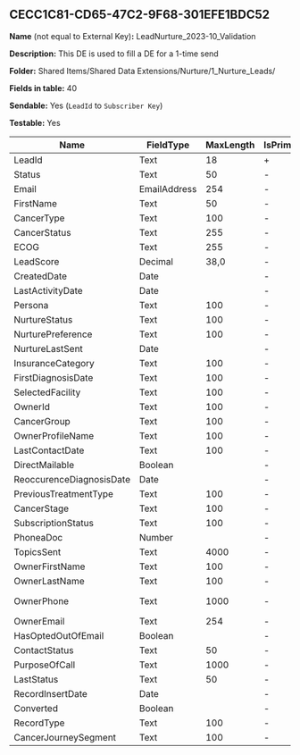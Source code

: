 ## CECC1C81-CD65-47C2-9F68-301EFE1BDC52

**Name** (not equal to External Key)**:** LeadNurture_2023-10_Validation

**Description:** This DE is used to fill a DE for a 1-time send

**Folder:** Shared Items/Shared Data Extensions/Nurture/1_Nurture_Leads/

**Fields in table:** 40

**Sendable:** Yes (`LeadId` to `Subscriber Key`)

**Testable:** Yes

| Name | FieldType | MaxLength | IsPrimaryKey | IsNullable | DefaultValue |
| --- | --- | --- | --- | --- | --- |
| LeadId | Text | 18 | + | - |  |
| Status | Text | 50 | - | - |  |
| Email | EmailAddress | 254 | - | - |  |
| FirstName | Text | 50 | - | + |  |
| CancerType | Text | 100 | - | + |  |
| CancerStatus | Text | 255 | - | + |  |
| ECOG | Text | 255 | - | + |  |
| LeadScore | Decimal | 38,0 | - | + |  |
| CreatedDate | Date |  | - | - |  |
| LastActivityDate | Date |  | - | + |  |
| Persona | Text | 100 | - | + |  |
| NurtureStatus | Text | 100 | - | + |  |
| NurturePreference | Text | 100 | - | + |  |
| NurtureLastSent | Date |  | - | + |  |
| InsuranceCategory | Text | 100 | - | + |  |
| FirstDiagnosisDate | Text | 100 | - | + |  |
| SelectedFacility | Text | 100 | - | + |  |
| OwnerId | Text | 100 | - | + |  |
| CancerGroup | Text | 100 | - | + |  |
| OwnerProfileName | Text | 100 | - | + |  |
| LastContactDate | Text | 100 | - | + |  |
| DirectMailable | Boolean |  | - | + |  |
| ReoccurenceDiagnosisDate | Date |  | - | + |  |
| PreviousTreatmentType | Text | 100 | - | + |  |
| CancerStage | Text | 100 | - | + |  |
| SubscriptionStatus | Text | 100 | - | + |  |
| PhoneaDoc | Number |  | - | + |  |
| TopicsSent | Text | 4000 | - | + |  |
| OwnerFirstName | Text | 100 | - | + |  |
| OwnerLastName | Text | 100 | - | + |  |
| OwnerPhone | Text | 1000 | - | + | 800-204-8900 |
| OwnerEmail | Text | 254 | - | + |  |
| HasOptedOutOfEmail | Boolean |  | - | + |  |
| ContactStatus | Text | 50 | - | + |  |
| PurposeOfCall | Text | 1000 | - | + |  |
| LastStatus | Text | 50 | - | + |  |
| RecordInsertDate | Date |  | - | + | GETDATE() |
| Converted | Boolean |  | - | + |  |
| RecordType | Text | 100 | - | + |  |
| CancerJourneySegment | Text | 100 | - | + |  |
